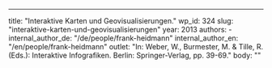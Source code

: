 ---
  title: "Interaktive Karten und Geovisualisierungen."
  wp_id: 324
  slug: "interaktive-karten-und-geovisualisierungen"
  year: 2013
  authors: 
    - 
      internal_author_de: "/de/people/frank-heidmann"
      internal_author_en: "/en/people/frank-heidmann"
  outlet: "In: Weber, W., Burmester, M. & Tille, R. (Eds.): Interaktive Infografiken. Berlin: Springer-Verlag, pp. 39-69."
  body: ""
